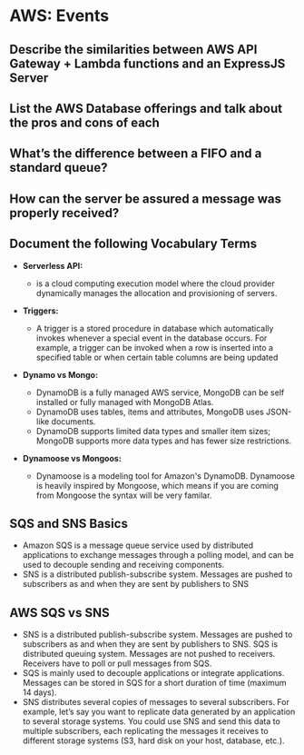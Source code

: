 # AWS: Events

## Describe the similarities between AWS API Gateway + Lambda functions and an ExpressJS Server
## List the AWS Database offerings and talk about the pros and cons of each
## What’s the difference between a FIFO and a standard queue?
## How can the server be assured a message was properly received?


## Document the following Vocabulary Terms
  - **Serverless API:**
     -  is a cloud computing execution model where the cloud provider dynamically manages the allocation and provisioning of servers. 
  - **Triggers:**
     -  A trigger is a stored procedure in database which automatically invokes whenever a special event in the database occurs. For example, a trigger can be invoked when a row is inserted into a specified table or when certain table columns are being updated
  - **Dynamo vs Mongo:**
     - DynamoDB is a fully managed AWS service, MongoDB can be self installed or fully managed with MongoDB Atlas.  
     - DynamoDB uses tables, items and attributes, MongoDB uses JSON-like documents.
     - DynamoDB supports limited data types and smaller item sizes; MongoDB supports more data types and has fewer size restrictions.

  - **Dynamoose vs Mongoos:**
     - Dynamoose is a modeling tool for Amazon's DynamoDB. Dynamoose is heavily inspired by Mongoose, which means if you are coming from Mongoose the syntax will be very familar.


## SQS and SNS Basics
   - Amazon SQS is a message queue service used by distributed applications to exchange messages through a polling model, and can be used to decouple sending and receiving components.
   - SNS is a distributed publish-subscribe system. Messages are pushed to subscribers as and when they are sent by publishers to SNS


## AWS SQS vs SNS
   - SNS is a distributed publish-subscribe system. Messages are pushed to subscribers as and when they are sent by publishers to SNS. SQS is distributed queuing system. Messages are not pushed to receivers. Receivers have to poll or pull messages from SQS.
   - SQS is mainly used to decouple applications or integrate applications. Messages can be stored in SQS for a short duration of time (maximum 14 days).
   - SNS distributes several copies of messages to several subscribers. For example, let’s say you want to replicate data generated by an application to several storage systems. You could use SNS and send this data to multiple subscribers, each replicating the messages it receives to different storage systems (S3, hard disk on your host, database, etc.).

